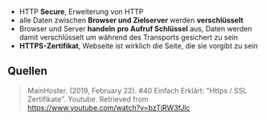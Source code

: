 - HTTP **Secure**, Erweiterung von HTTP
- alle Daten zwischen **Browser und Zielserver** werden **verschlüsselt**
- Browser und Server **handeln** **pro Aufruf Schlüssel** aus, Daten werden damit verschlüsselt um während des Transports gesichert zu sein
- **HTTPS-Zertifikat**, Webseite ist wirklich die Seite, die sie vorgibt zu sein


## Quellen
> MainHoster. (2019, February 22). #40 Einfach Erklärt: "Https / SSL Zertifikate". Youtube. Retrieved from https://www.youtube.com/watch?v=bzTjRW3fJlc